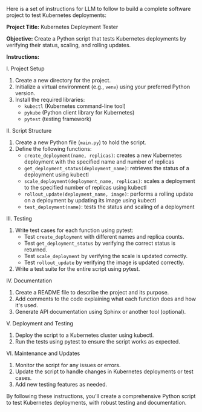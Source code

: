 Here is a set of instructions for LLM to follow to build a complete software project to test Kubernetes deployments:

**Project Title:** Kubernetes Deployment Tester

**Objective:** Create a Python script that tests Kubernetes deployments by verifying their status, scaling, and rolling updates.

**Instructions:**

I. Project Setup

1. Create a new directory for the project.
2. Initialize a virtual environment (e.g., `venv`) using your preferred Python version.
3. Install the required libraries:
	* `kubectl` (Kubernetes command-line tool)
	* `pykube` (Python client library for Kubernetes)
	* `pytest` (testing framework)

II. Script Structure

1. Create a new Python file (`main.py`) to hold the script.
2. Define the following functions:
	* `create_deployment(name, replicas)`: creates a new Kubernetes deployment with the specified name and number of replicas
	* `get_deployment_status(deployment_name)`: retrieves the status of a deployment using kubectl
	* `scale_deployment(deployment_name, replicas)`: scales a deployment to the specified number of replicas using kubectl
	* `rollout_update(deployment_name, image)`: performs a rolling update on a deployment by updating its image using kubectl
	* `test_deployment(name)`: tests the status and scaling of a deployment

III. Testing

1. Write test cases for each function using pytest:
	* Test `create_deployment` with different names and replica counts.
	* Test `get_deployment_status` by verifying the correct status is returned.
	* Test `scale_deployment` by verifying the scale is updated correctly.
	* Test `rollout_update` by verifying the image is updated correctly.
2. Write a test suite for the entire script using pytest.

IV. Documentation

1. Create a README file to describe the project and its purpose.
2. Add comments to the code explaining what each function does and how it's used.
3. Generate API documentation using Sphinx or another tool (optional).

V. Deployment and Testing

1. Deploy the script to a Kubernetes cluster using kubectl.
2. Run the tests using pytest to ensure the script works as expected.

VI. Maintenance and Updates

1. Monitor the script for any issues or errors.
2. Update the script to handle changes in Kubernetes deployments or test cases.
3. Add new testing features as needed.

By following these instructions, you'll create a comprehensive Python script to test Kubernetes deployments, with robust testing and documentation.